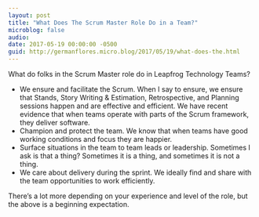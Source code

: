 ```yaml
---
layout: post
title: "What Does The Scrum Master Role Do in a Team?"
microblog: false
audio: 
date: 2017-05-19 00:00:00 -0500
guid: http://germanflores.micro.blog/2017/05/19/what-does-the.html
---
```

What do folks in the Scrum Master role do in Leapfrog Technology Teams?

* We ensure and facilitate the Scrum. When I say to ensure, we ensure that Stands, Story Writing & Estimation, Retrospective, and Planning sessions happen and are effective and efficient. We have recent evidence that when teams operate with parts of the Scrum framework, they deliver software.
* Champion and protect the team. We know that when teams have good working conditions and focus they are happier.
* Surface situations in the team to team leads or leadership. Sometimes I ask is that a thing? Sometimes it is a thing, and sometimes it is not a thing.
* We care about delivery during the sprint. We ideally find and share with the team opportunities to work efficiently.

There’s a lot more depending on your experience and level of the role, but the above is a beginning expectation.

